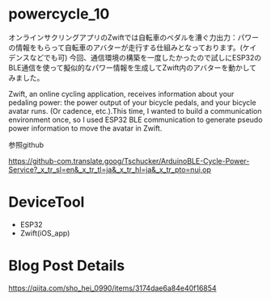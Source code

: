 # powercycle_10
オンラインサクリングアプリのZwiftでは自転車のペダルを漕ぐ力出力：パワーの情報をもらって自転車のアバターが走行する仕組みとなっております。(ケイデンスなどでも可)
今回、通信環境の構築を一度したかったので試しにESP32のBLE通信を使って擬似的なパワー情報を生成してZwift内のアバターを動かしてみました。

Zwift, an online cycling application, receives information about your pedaling power: the power output of your bicycle pedals, and your bicycle avatar runs. (Or cadence, etc.).This time, I wanted to build a communication environment once, so I used ESP32 BLE communication to generate pseudo power information to move the avatar in Zwift.

参照github

https://github-com.translate.goog/Tschucker/ArduinoBLE-Cycle-Power-Service?_x_tr_sl=en&_x_tr_tl=ja&_x_tr_hl=ja&_x_tr_pto=nui,op

# DeviceTool
- ESP32
- Zwift(iOS_app)

# Blog Post Details
https://qiita.com/sho_hei_0990/items/3174dae6a84e40f16854
